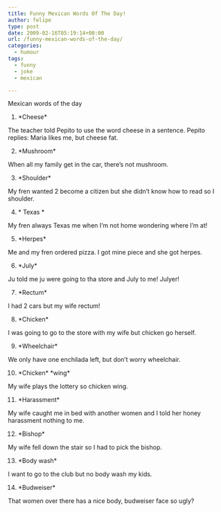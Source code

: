 ```yaml
---
title: Funny Mexican Words Of The Day!
author: felipe
type: post
date: 2009-02-16T05:19:14+00:00
url: /funny-mexican-words-of-the-day/
categories:
  - humour
tags:
  - funny
  - joke
  - mexican

---
```

Mexican words of the day

1. \*Cheese\*
  
The teacher told Pepito to use the word cheese in a sentence. Pepito replies: Maria likes me, but cheese fat.

2. \*Mushroom\*
  
When all my family get in the car, there&#8217;s not mushroom.

3. \*Shoulder\*
  
My fren wanted 2 become a citizen but she didn&#8217;t know how to read so I shoulder.

4. \* Texas \*
  
My fren always Texas me when I&#8217;m not home wondering where I&#8217;m at!

5. \*Herpes\*
  
Me and my fren ordered pizza. I got mine piece and she got herpes.

6. \*July\*
  
Ju told me ju were going to tha store and July to me! Julyer!

7. \*Rectum\*
  
I had 2 cars but my wife rectum!

8. \*Chicken\*
  
I was going to go to the store with my wife but chicken go herself.

9. \*Wheelchair\*
  
We only have one enchilada left, but don&#8217;t worry wheelchair.

10. \*Chicken\* \*wing\*
  
My wife plays the lottery so chicken wing.

11. \*Harassment\*
  
My wife caught me in bed with another women and I told her honey harassment nothing to me.

12. \*Bishop\*
  
My wife fell down the stair so I had to pick the bishop.

13. \*Body wash\*
  
I want to go to the club but no body wash my kids.

14. \*Budweiser\*
  
That women over there has a nice body, budweiser face so ugly?